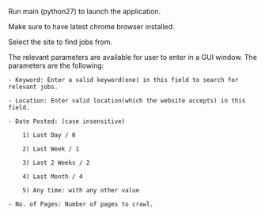 Run main (python27) to launch the application.

Make sure to have latest chrome browser installed.

Select the site to find jobs from.

The relevant parameters are available for user to enter in a GUI window. The parameters are the following:

	- Keyword: Enter a valid keyword(one) in this field to search for relevant jobs.

	- Location: Enter valid location(which the website accepts) in this field.

	- Date Posted: (case insensitive)

		1) Last Day / 0

		2) Last Week / 1

		3) Last 2 Weeks / 2

		4) Last Month / 4

		5) Any time: with any other value

	- No. of Pages: Number of pages to crawl.
